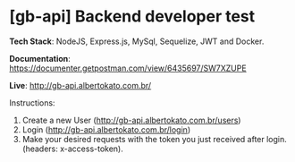 # [gb-api] Backend developer test
<b>Tech Stack</b>: NodeJS, Express.js, MySql, Sequelize, JWT and Docker.

<b>Documentation</b>: https://documenter.getpostman.com/view/6435697/SW7XZUPE

<b>Live</b>: http://gb-api.albertokato.com.br/

Instructions:

1) Create a new User (http://gb-api.albertokato.com.br/users)
2) Login (http://gb-api.albertokato.com.br/login)
3) Make your desired requests with the token you just received after login. (headers: x-access-token). 
